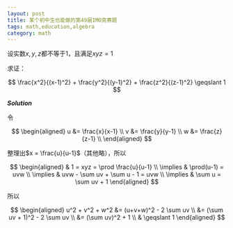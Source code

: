 ```yaml
---
layout: post
title: 某个初中生也能做的第49届IMO竞赛题
tags: math,education,algebra
category: math
---
```


设实数$x,y,z$都不等于$1$，且满足$xyz = 1$

求证：

$$
    \frac{x^2}{(x-1)^2} + 
    \frac{y^2}{(y-1)^2} + 
    \frac{z^2}{(z-1)^2} \geqslant 1
$$

***Solution***

令

$$
\begin{aligned}
    u &= \frac{x}{x-1} \\
    v &= \frac{y}{y-1} \\
    w &= \frac{z}{z-1} \\
\end{aligned}
$$

整理出$x = \frac{u}{u-1}$（其他略），所以

$$
\begin{aligned}
    & 1 = xyz = \prod \frac{u}{u-1} \\
    \implies & \prod(u-1) = uvw \\
    \implies & uvw - \sum uv + \sum u - 1 = uvw \\
    \implies & \sum u = \sum uv + 1
\end{aligned}
$$

所以

$$
\begin{aligned}
    u^2 + v^2 + w^2 &= (u+v+w)^2 - 2 \sum uv \\
        &= (\sum uv + 1)^2 - 2 \sum uv \\
        &= (\sum uv)^2 + 1 \\
        & \geqslant 1
\end{aligned}
$$